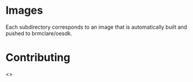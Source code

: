 # Images 

Each subdirectory corresponds to an image that is automatically built and pushed to brmclare/oesdk.

# Contributing

<>